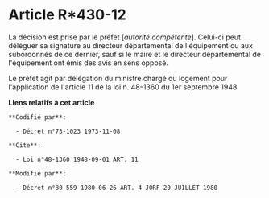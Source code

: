 # Article R*430-12

La décision est prise par le préfet [*autorité compétente*]. Celui-ci peut déléguer sa signature au directeur départemental
de l'équipement ou aux subordonnés de ce dernier, sauf si le maire et le directeur départemental de l'équipement ont émis des
avis en sens opposé.

Le préfet agit par délégation du ministre chargé du logement pour l'application de l'article 11 de la loi n. 48-1360 du 1er
septembre 1948.

**Liens relatifs à cet article**

	**Codifié par**:

	  - Décret n°73-1023 1973-11-08

	**Cite**:

	  - Loi n°48-1360 1948-09-01 ART. 11

	**Modifié par**:

	  - Décret n°80-559 1980-06-26 ART. 4 JORF 20 JUILLET 1980
